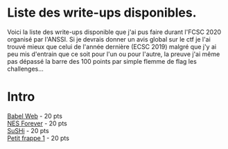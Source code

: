 # Liste des write-ups disponibles.

Voici la liste des write-ups disponible que j'ai pus faire durant l'FCSC 2020 organisé par l'ANSSI.
Si je devrais donner un avis global sur le ctf je l'ai trouvé mieux que celui de l'année dernière (ECSC 2019) malgré que j'y ai peu mis d'entrain que ce soit pour l'un ou pour l'autre, la preuve j'ai même pas dépassé la barre des 100 points par simple flemme de flag les challenges...
# Intro
<a href="https://github.com/0xSiraak/Write-Ups/blob/master/FCSC/Intro/Babel%20Web.md">Babel Web<a/> - 20 pts<br/>
<a href="https://github.com/0xSiraak/Write-Ups/blob/master/FCSC/Intro/NES%20Forever.md">NES Forever</a> - 20 pts<br/>
<a href="https://github.com/0xSiraak/Write-Ups/blob/master/FCSC/Intro/SuSHi.md">SuSHi</a> - 20 pts<br/>
<a href="https://github.com/0xSiraak/Write-Ups/blob/master/FCSC/Intro/Petite%20frappe%201.MD">Petit frappe 1</a> - 20 pts<br/>

